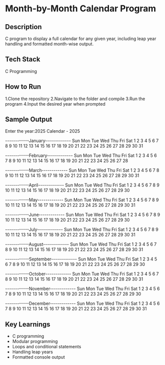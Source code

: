# Month-by-Month Calendar Program

## Description
C program to display a full calendar for any given year, including leap year handling and formatted month-wise output.

## Tech Stack
C Programming

## How to Run
1.Clone the repository
2.Navigate to the folder and compile
3.Run the program
4.Input the desired year when prompted




## Sample Output

Enter the year:2025
     Calendar - 2025


 ------------January-------------
 Sun Mon Tue Wed Thu Fri Sat
                   1    2    3    4
    5    6    7    8    9   10   11
   12   13   14   15   16   17   18
   19   20   21   22   23   24   25
   26   27   28   29   30   31

 ------------February-------------
 Sun Mon Tue Wed Thu Fri Sat
                                  1
    2    3    4    5    6    7    8
    9   10   11   12   13   14   15
   16   17   18   19   20   21   22
   23   24   25   26   27   28

 ------------March-------------
 Sun Mon Tue Wed Thu Fri Sat
                                  1
    2    3    4    5    6    7    8
    9   10   11   12   13   14   15
   16   17   18   19   20   21   22
   23   24   25   26   27   28   29
   30   31

 ------------April-------------
 Sun Mon Tue Wed Thu Fri Sat
              1    2    3    4    5
    6    7    8    9   10   11   12
   13   14   15   16   17   18   19
   20   21   22   23   24   25   26
   27   28   29   30

 ------------May-------------
 Sun Mon Tue Wed Thu Fri Sat
                        1    2    3
    4    5    6    7    8    9   10
   11   12   13   14   15   16   17
   18   19   20   21   22   23   24
   25   26   27   28   29   30   31

 ------------June-------------
 Sun Mon Tue Wed Thu Fri Sat
    1    2    3    4    5    6    7
    8    9   10   11   12   13   14
   15   16   17   18   19   20   21
   22   23   24   25   26   27   28
   29   30

 ------------July-------------
 Sun Mon Tue Wed Thu Fri Sat
              1    2    3    4    5
    6    7    8    9   10   11   12
   13   14   15   16   17   18   19
   20   21   22   23   24   25   26
   27   28   29   30   31

 ------------August-------------
 Sun Mon Tue Wed Thu Fri Sat
                             1    2
    3    4    5    6    7    8    9
   10   11   12   13   14   15   16
   17   18   19   20   21   22   23
   24   25   26   27   28   29   30
   31

 ------------September-------------
 Sun Mon Tue Wed Thu Fri Sat
         1    2    3    4    5    6
    7    8    9   10   11   12   13
   14   15   16   17   18   19   20
   21   22   23   24   25   26   27
   28   29   30

 ------------October-------------
 Sun Mon Tue Wed Thu Fri Sat
                   1    2    3    4
    5    6    7    8    9   10   11
   12   13   14   15   16   17   18
   19   20   21   22   23   24   25
   26   27   28   29   30   31

 ------------November-------------
 Sun Mon Tue Wed Thu Fri Sat
                                  1
    2    3    4    5    6    7    8
    9   10   11   12   13   14   15
   16   17   18   19   20   21   22
   23   24   25   26   27   28   29
   30

 ------------December-------------
 Sun Mon Tue Wed Thu Fri Sat
         1    2    3    4    5    6
    7    8    9   10   11   12   13
   14   15   16   17   18   19   20
   21   22   23   24   25   26   27
   28   29   30   31




## Key Learnings
- C programming
- Modular programming
- Loops and conditional statements
- Handling leap years
- Formatted console output
